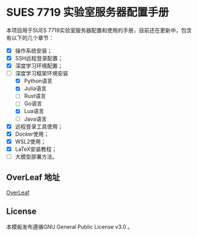 <!-- Author: Zhang Geng -->
<!-- Email: mobtgzhang@outlook.com -->

# SUES 7719 实验室服务器配置手册

本项目用于SUES 7719实验室服务器配置和使用的手册，目前还在更新中，包含有以下的几个章节：
- [x] 操作系统安装；
- [x] SSH远程登录配置；
- [x] 深度学习环境配置；
- [ ] 深度学习框架环境安装
  - [x] Python语言
  - [x] Julia语言
  - [ ] Rust语言
  - [ ] Go语言
  - [x] Lua语言
  - [ ] Java语言
- [x] 远程登录工具使用；
- [x] Docker使用；
- [x] WSL2使用；
- [x] LaTeX安装教程；
- [ ] 大模型部署方法。

## OverLeaf 地址
[OverLeaf](https://www.overleaf.com/read/jybwscvybvmt#82b66b)

## License

本模板发布遵循GNU General Public License v3.0 。


